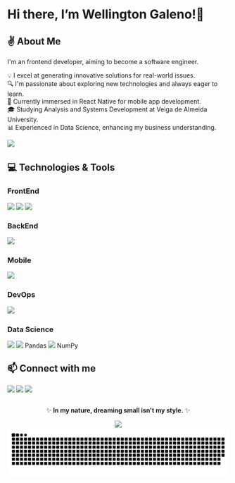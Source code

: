 <h1>Hi there, I’m Wellington Galeno!👋</h1>

<h2>✌ About Me</h2>

I'm an frontend developer, aiming to become a software engineer.


💡 I excel at generating innovative solutions for real-world issues.</br>
🔍 I'm passionate about exploring new technologies and always eager to learn.</br>
📱 Currently immersed in React Native for mobile app development.</br>
🎓 Studying Analysis and Systems Development at Veiga de Almeida University.</br>
📊 Experienced in Data Science, enhancing my business understanding.

<div align="left">
  <img src="https://github.com/wellgaleno/wellgaleno/assets/152629472/26003dac-fa4e-4254-8d29-a9881e9c1ca7" width="200px" />
</div>

<h2>💻 Technologies & Tools</h2>

<h3>FrontEnd</h3>
<div style="display: inline-block">
  <img src="https://img.shields.io/badge/JavaScript-F7DF1E?style=for-the-badge&logo=javascript&logoColor=black"/>
  <img src="https://img.shields.io/badge/React-20232A?style=for-the-badge&logo=react&logoColor=61DAFB"/>
  <img src="https://img.shields.io/badge/Vue.js-35495E?style=for-the-badge&logo=vue.js&logoColor=4FC08D"/>
</div>

<h3>BackEnd</h3>
<div style="display: inline-block">
  <img src="https://img.shields.io/badge/Node.js-43853D?style=for-the-badge&logo=node.js&logoColor=white"/>
</div>

<h3>Mobile</h3>
<div style="display: inline-block">
  <img src="https://img.shields.io/badge/React_Native-20232A?style=for-the-badge&logo=react&logoColor=61DAFB"/>
</div>

<h3>DevOps</h3>

<div style="display: inline-block">
  <img src="https://img.shields.io/badge/Amazon_AWS-232F3E?style=for-the-badge&logo=amazon-aws&logoColor=white" />
</div>

<h3>Data Science</h3>
<div style="display: inline-block">
  <img src="https://img.shields.io/badge/Python-3776AB?style=for-the-badge&logo=python&logoColor=white"/>
  <img src="https://cdn.jsdelivr.net/gh/devicons/devicon/icons/pandas/pandas-original.svg" height="23px"/> Pandas
  <img src="https://cdn.jsdelivr.net/gh/devicons/devicon/icons/numpy/numpy-original.svg" height="23px"/> NumPy
  
</div>

<h2>📫 Connect with me</h2>

<div style="display: inline-block">
  <a href="https://www.linkedin.com/in/wellington-galeno/" target="_blank" rel="noopener noreferrer"><img src="https://img.shields.io/badge/LinkedIn-0077B5?style=for-the-badge&logo=linkedin&logoColor=white" height="30px" /></a>
  <a href="mailto:well.galeno@gmail.com" target="_blank" rel="noopener"><img src="https://img.shields.io/badge/Gmail-D14836?style=for-the-badge&logo=gmail&logoColor=white" height="30px"/></a>
  <a href="https://github.com/wellgaleno"><img src="https://img.shields.io/badge/GitHub-100000?style=for-the-badge&logo=github&logoColor=white"></a>
  
</div>

<h2> </h2>

<div align="center">
  
✨ **In my nature, dreaming small isn't my style.** ✨
  
</div>

<div align="center">
  <img src="https://github.com/wellgaleno/wellgaleno/assets/152629472/d3fb14df-0278-4117-9a82-c16bc4b42f29" width="280px" />
</div>

<div align="center">
<picture>
  <source media="(prefers-color-scheme: dark)" srcset="https://raw.githubusercontent.com/wellgaleno/wellgaleno/output/github-contribution-grid-snake-dark.svg">
  <source media="(prefers-color-scheme: light)" srcset="https://raw.githubusercontent.com/wellgaleno/wellgaleno/output/github-contribution-grid-snake.svg">
  <img alt="github contribution grid snake animation" src="https://raw.githubusercontent.com/wellgaleno/wellgaleno/output/github-contribution-grid-snake.svg">
</picture>
</div>
